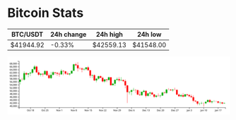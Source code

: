 # Bitcoin Stats

BTC/USDT|24h change|24h high|24h low|
|---|---|---|---|
|$41944.92|-0.33%|$42559.13|$41548.00|

<img src="./chart.svg">
